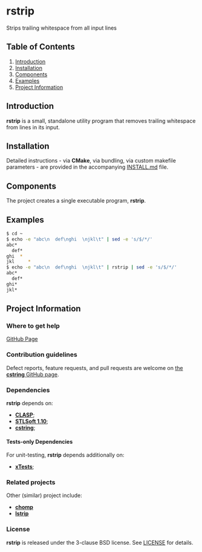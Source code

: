 # rstrip

Strips trailing whitespace from all input lines


## Table of Contents

1. [Introduction](#introduction)
2. [Installation](#installation)
3. [Components](#components)
4. [Examples](#examples)
5. [Project Information](#project-information)

## Introduction

**rstrip** is a small, standalone utility program that removes trailing whitespace from lines in its input.


## Installation

Detailed instructions - via **CMake**, via bundling, via custom makefile
parameters - are provided in the accompanying [INSTALL.md](./INSTALL.md)
file.


## Components

The project creates a single executable program, **rstrip**.


## Examples

```bash
$ cd ~
$ echo -e "abc\n  def\nghi  \njkl\t" | sed -e 's/$/*/'
abc*
  def*
ghi  *
jkl     *
$ echo -e "abc\n  def\nghi  \njkl\t" | rstrip | sed -e 's/$/*/'
abc*
  def*
ghi*
jkl*
```


## Project Information

### Where to get help

[GitHub Page](https://github.com/sistools/rstrip "GitHub Page")

### Contribution guidelines

Defect reports, feature requests, and pull requests are welcome on [the **cstring** GitHub page](https://github.com/sistools/rstrip).

### Dependencies

**rstrip** depends on:

* [**CLASP**](https://github.com/synesissoftware/CLASP);
* [**STLSoft 1.10**](https://github.com/synesissoftware/STLSoft-1.10);
* [**cstring**](https://github.com/synesissoftware/cstring);


#### Tests-only Dependencies

For unit-testing, **rstrip** depends additionally on:

* [**xTests**](https://github.com/synesissoftware/xTests/);


### Related projects

Other (similar) project include:

* [**chomp**](https://github.com/sistools/chomp)
* [**lstrip**](https://github.com/sistools/lstrip)


### License

**rstrip** is released under the 3-clause BSD license. See [LICENSE](./LICENSE) for details.


<!-- ########################### end of file ########################### -->

